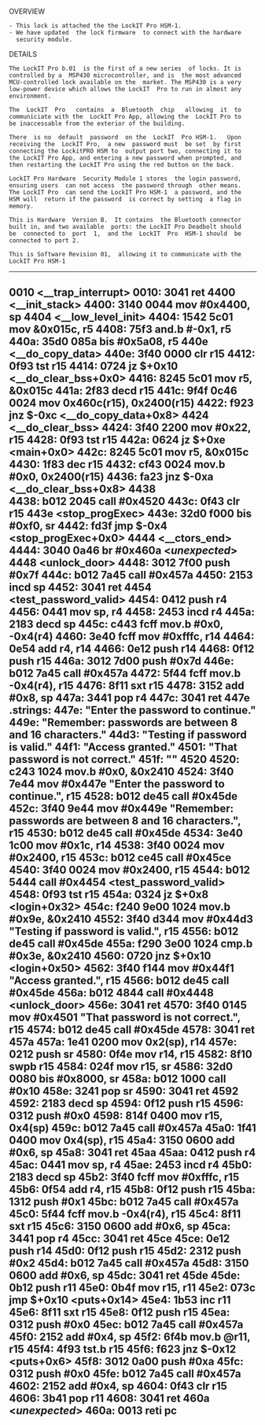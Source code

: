 OVERVIEW

    - This lock is attached the the LockIT Pro HSM-1.
    - We have updated  the lock firmware  to connect with the hardware
      security module.


DETAILS

    The LockIT Pro b.01  is the first of a new series  of locks. It is
    controlled by a  MSP430 microcontroller, and is  the most advanced
    MCU-controlled lock available on the  market. The MSP430 is a very
    low-power device which allows the LockIT  Pro to run in almost any
    environment.

    The  LockIT  Pro   contains  a  Bluetooth  chip   allowing  it  to
    communiciate with the  LockIT Pro App, allowing the  LockIT Pro to
    be inaccessable from the exterior of the building.

    There  is no  default  password  on the  LockIT  Pro HSM-1.   Upon
    receiving the  LockIT Pro,  a new  password must  be set  by first
    connecting the LockitPRO HSM to  output port two, connecting it to
    the LockIT Pro App, and entering a new password when prompted, and
    then restarting the LockIT Pro using the red button on the back.

    LockIT Pro Hardware  Security Module 1 stores  the login password,
    ensuring users  can not access  the password through  other means.
    The LockIT Pro  can send the LockIT Pro HSM-1  a password, and the
    HSM will  return if the password  is correct by setting  a flag in
    memory.
    
    This is Hardware  Version B.  It contains  the Bluetooth connector
    built in, and two available  ports: the LockIT Pro Deadbolt should
    be  connected to  port  1,  and the  LockIT  Pro  HSM-1 should  be
    connected to port 2.

    This is Software Revision 01,  allowing it to communicate with the
    LockIT Pro HSM-1
--------------------------------
0010 <__trap_interrupt>
0010:  3041           ret
4400 <__init_stack>
4400:  3140 0044      mov	#0x4400, sp
4404 <__low_level_init>
4404:  1542 5c01      mov	&0x015c, r5
4408:  75f3           and.b	#-0x1, r5
440a:  35d0 085a      bis	#0x5a08, r5
440e <__do_copy_data>
440e:  3f40 0000      clr	r15
4412:  0f93           tst	r15
4414:  0724           jz	$+0x10 <__do_clear_bss+0x0>
4416:  8245 5c01      mov	r5, &0x015c
441a:  2f83           decd	r15
441c:  9f4f 0c46 0024 mov	0x460c(r15), 0x2400(r15)
4422:  f923           jnz	$-0xc <__do_copy_data+0x8>
4424 <__do_clear_bss>
4424:  3f40 2200      mov	#0x22, r15
4428:  0f93           tst	r15
442a:  0624           jz	$+0xe <main+0x0>
442c:  8245 5c01      mov	r5, &0x015c
4430:  1f83           dec	r15
4432:  cf43 0024      mov.b	#0x0, 0x2400(r15)
4436:  fa23           jnz	$-0xa <__do_clear_bss+0x8>
4438 <main>
4438:  b012 2045      call	#0x4520 <login>
443c:  0f43           clr	r15
443e <__stop_progExec__>
443e:  32d0 f000      bis	#0xf0, sr
4442:  fd3f           jmp	$-0x4 <__stop_progExec__+0x0>
4444 <__ctors_end>
4444:  3040 0a46      br	#0x460a <_unexpected_>
4448 <unlock_door>
4448:  3012 7f00      push	#0x7f
444c:  b012 7a45      call	#0x457a <INT>
4450:  2153           incd	sp
4452:  3041           ret
4454 <test_password_valid>
4454:  0412           push	r4
4456:  0441           mov	sp, r4
4458:  2453           incd	r4
445a:  2183           decd	sp
445c:  c443 fcff      mov.b	#0x0, -0x4(r4)
4460:  3e40 fcff      mov	#0xfffc, r14
4464:  0e54           add	r4, r14
4466:  0e12           push	r14
4468:  0f12           push	r15
446a:  3012 7d00      push	#0x7d
446e:  b012 7a45      call	#0x457a <INT>
4472:  5f44 fcff      mov.b	-0x4(r4), r15
4476:  8f11           sxt	r15
4478:  3152           add	#0x8, sp
447a:  3441           pop	r4
447c:  3041           ret
447e .strings:
447e: "Enter the password to continue."
449e: "Remember: passwords are between 8 and 16 characters."
44d3: "Testing if password is valid."
44f1: "Access granted."
4501: "That password is not correct."
451f: ""
4520 <login>
4520:  c243 1024      mov.b	#0x0, &0x2410
4524:  3f40 7e44      mov	#0x447e "Enter the password to continue.", r15
4528:  b012 de45      call	#0x45de <puts>
452c:  3f40 9e44      mov	#0x449e "Remember: passwords are between 8 and 16 characters.", r15
4530:  b012 de45      call	#0x45de <puts>
4534:  3e40 1c00      mov	#0x1c, r14
4538:  3f40 0024      mov	#0x2400, r15
453c:  b012 ce45      call	#0x45ce <getsn>
4540:  3f40 0024      mov	#0x2400, r15
4544:  b012 5444      call	#0x4454 <test_password_valid>
4548:  0f93           tst	r15
454a:  0324           jz	$+0x8 <login+0x32>
454c:  f240 9e00 1024 mov.b	#0x9e, &0x2410
4552:  3f40 d344      mov	#0x44d3 "Testing if password is valid.", r15
4556:  b012 de45      call	#0x45de <puts>
455a:  f290 3e00 1024 cmp.b	#0x3e, &0x2410
4560:  0720           jnz	$+0x10 <login+0x50>
4562:  3f40 f144      mov	#0x44f1 "Access granted.", r15
4566:  b012 de45      call	#0x45de <puts>
456a:  b012 4844      call	#0x4448 <unlock_door>
456e:  3041           ret
4570:  3f40 0145      mov	#0x4501 "That password is not correct.", r15
4574:  b012 de45      call	#0x45de <puts>
4578:  3041           ret
457a <INT>
457a:  1e41 0200      mov	0x2(sp), r14
457e:  0212           push	sr
4580:  0f4e           mov	r14, r15
4582:  8f10           swpb	r15
4584:  024f           mov	r15, sr
4586:  32d0 0080      bis	#0x8000, sr
458a:  b012 1000      call	#0x10
458e:  3241           pop	sr
4590:  3041           ret
4592 <putchar>
4592:  2183           decd	sp
4594:  0f12           push	r15
4596:  0312           push	#0x0
4598:  814f 0400      mov	r15, 0x4(sp)
459c:  b012 7a45      call	#0x457a <INT>
45a0:  1f41 0400      mov	0x4(sp), r15
45a4:  3150 0600      add	#0x6, sp
45a8:  3041           ret
45aa <getchar>
45aa:  0412           push	r4
45ac:  0441           mov	sp, r4
45ae:  2453           incd	r4
45b0:  2183           decd	sp
45b2:  3f40 fcff      mov	#0xfffc, r15
45b6:  0f54           add	r4, r15
45b8:  0f12           push	r15
45ba:  1312           push	#0x1
45bc:  b012 7a45      call	#0x457a <INT>
45c0:  5f44 fcff      mov.b	-0x4(r4), r15
45c4:  8f11           sxt	r15
45c6:  3150 0600      add	#0x6, sp
45ca:  3441           pop	r4
45cc:  3041           ret
45ce <getsn>
45ce:  0e12           push	r14
45d0:  0f12           push	r15
45d2:  2312           push	#0x2
45d4:  b012 7a45      call	#0x457a <INT>
45d8:  3150 0600      add	#0x6, sp
45dc:  3041           ret
45de <puts>
45de:  0b12           push	r11
45e0:  0b4f           mov	r15, r11
45e2:  073c           jmp	$+0x10 <puts+0x14>
45e4:  1b53           inc	r11
45e6:  8f11           sxt	r15
45e8:  0f12           push	r15
45ea:  0312           push	#0x0
45ec:  b012 7a45      call	#0x457a <INT>
45f0:  2152           add	#0x4, sp
45f2:  6f4b           mov.b	@r11, r15
45f4:  4f93           tst.b	r15
45f6:  f623           jnz	$-0x12 <puts+0x6>
45f8:  3012 0a00      push	#0xa
45fc:  0312           push	#0x0
45fe:  b012 7a45      call	#0x457a <INT>
4602:  2152           add	#0x4, sp
4604:  0f43           clr	r15
4606:  3b41           pop	r11
4608:  3041           ret
460a <_unexpected_>
460a:  0013           reti	pc
--------------------------------
